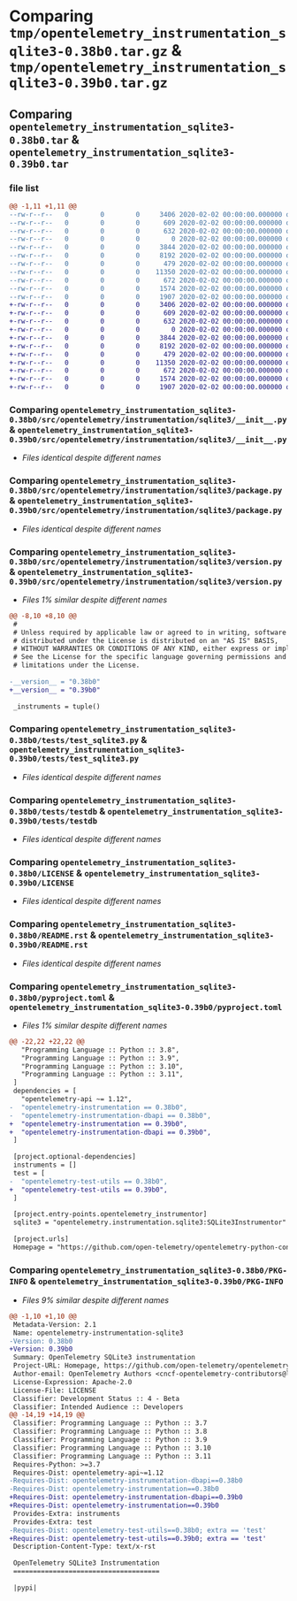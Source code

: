 # Comparing `tmp/opentelemetry_instrumentation_sqlite3-0.38b0.tar.gz` & `tmp/opentelemetry_instrumentation_sqlite3-0.39b0.tar.gz`

## Comparing `opentelemetry_instrumentation_sqlite3-0.38b0.tar` & `opentelemetry_instrumentation_sqlite3-0.39b0.tar`

### file list

```diff
@@ -1,11 +1,11 @@
--rw-r--r--   0        0        0     3406 2020-02-02 00:00:00.000000 opentelemetry_instrumentation_sqlite3-0.38b0/src/opentelemetry/instrumentation/sqlite3/__init__.py
--rw-r--r--   0        0        0      609 2020-02-02 00:00:00.000000 opentelemetry_instrumentation_sqlite3-0.38b0/src/opentelemetry/instrumentation/sqlite3/package.py
--rw-r--r--   0        0        0      632 2020-02-02 00:00:00.000000 opentelemetry_instrumentation_sqlite3-0.38b0/src/opentelemetry/instrumentation/sqlite3/version.py
--rw-r--r--   0        0        0        0 2020-02-02 00:00:00.000000 opentelemetry_instrumentation_sqlite3-0.38b0/tests/__init__.py
--rw-r--r--   0        0        0     3844 2020-02-02 00:00:00.000000 opentelemetry_instrumentation_sqlite3-0.38b0/tests/test_sqlite3.py
--rw-r--r--   0        0        0     8192 2020-02-02 00:00:00.000000 opentelemetry_instrumentation_sqlite3-0.38b0/tests/testdb
--rw-r--r--   0        0        0      479 2020-02-02 00:00:00.000000 opentelemetry_instrumentation_sqlite3-0.38b0/.gitignore
--rw-r--r--   0        0        0    11350 2020-02-02 00:00:00.000000 opentelemetry_instrumentation_sqlite3-0.38b0/LICENSE
--rw-r--r--   0        0        0      672 2020-02-02 00:00:00.000000 opentelemetry_instrumentation_sqlite3-0.38b0/README.rst
--rw-r--r--   0        0        0     1574 2020-02-02 00:00:00.000000 opentelemetry_instrumentation_sqlite3-0.38b0/pyproject.toml
--rw-r--r--   0        0        0     1907 2020-02-02 00:00:00.000000 opentelemetry_instrumentation_sqlite3-0.38b0/PKG-INFO
+-rw-r--r--   0        0        0     3406 2020-02-02 00:00:00.000000 opentelemetry_instrumentation_sqlite3-0.39b0/src/opentelemetry/instrumentation/sqlite3/__init__.py
+-rw-r--r--   0        0        0      609 2020-02-02 00:00:00.000000 opentelemetry_instrumentation_sqlite3-0.39b0/src/opentelemetry/instrumentation/sqlite3/package.py
+-rw-r--r--   0        0        0      632 2020-02-02 00:00:00.000000 opentelemetry_instrumentation_sqlite3-0.39b0/src/opentelemetry/instrumentation/sqlite3/version.py
+-rw-r--r--   0        0        0        0 2020-02-02 00:00:00.000000 opentelemetry_instrumentation_sqlite3-0.39b0/tests/__init__.py
+-rw-r--r--   0        0        0     3844 2020-02-02 00:00:00.000000 opentelemetry_instrumentation_sqlite3-0.39b0/tests/test_sqlite3.py
+-rw-r--r--   0        0        0     8192 2020-02-02 00:00:00.000000 opentelemetry_instrumentation_sqlite3-0.39b0/tests/testdb
+-rw-r--r--   0        0        0      479 2020-02-02 00:00:00.000000 opentelemetry_instrumentation_sqlite3-0.39b0/.gitignore
+-rw-r--r--   0        0        0    11350 2020-02-02 00:00:00.000000 opentelemetry_instrumentation_sqlite3-0.39b0/LICENSE
+-rw-r--r--   0        0        0      672 2020-02-02 00:00:00.000000 opentelemetry_instrumentation_sqlite3-0.39b0/README.rst
+-rw-r--r--   0        0        0     1574 2020-02-02 00:00:00.000000 opentelemetry_instrumentation_sqlite3-0.39b0/pyproject.toml
+-rw-r--r--   0        0        0     1907 2020-02-02 00:00:00.000000 opentelemetry_instrumentation_sqlite3-0.39b0/PKG-INFO
```

### Comparing `opentelemetry_instrumentation_sqlite3-0.38b0/src/opentelemetry/instrumentation/sqlite3/__init__.py` & `opentelemetry_instrumentation_sqlite3-0.39b0/src/opentelemetry/instrumentation/sqlite3/__init__.py`

 * *Files identical despite different names*

### Comparing `opentelemetry_instrumentation_sqlite3-0.38b0/src/opentelemetry/instrumentation/sqlite3/package.py` & `opentelemetry_instrumentation_sqlite3-0.39b0/src/opentelemetry/instrumentation/sqlite3/package.py`

 * *Files identical despite different names*

### Comparing `opentelemetry_instrumentation_sqlite3-0.38b0/src/opentelemetry/instrumentation/sqlite3/version.py` & `opentelemetry_instrumentation_sqlite3-0.39b0/src/opentelemetry/instrumentation/sqlite3/version.py`

 * *Files 1% similar despite different names*

```diff
@@ -8,10 +8,10 @@
 #
 # Unless required by applicable law or agreed to in writing, software
 # distributed under the License is distributed on an "AS IS" BASIS,
 # WITHOUT WARRANTIES OR CONDITIONS OF ANY KIND, either express or implied.
 # See the License for the specific language governing permissions and
 # limitations under the License.
 
-__version__ = "0.38b0"
+__version__ = "0.39b0"
 
 _instruments = tuple()
```

### Comparing `opentelemetry_instrumentation_sqlite3-0.38b0/tests/test_sqlite3.py` & `opentelemetry_instrumentation_sqlite3-0.39b0/tests/test_sqlite3.py`

 * *Files identical despite different names*

### Comparing `opentelemetry_instrumentation_sqlite3-0.38b0/tests/testdb` & `opentelemetry_instrumentation_sqlite3-0.39b0/tests/testdb`

 * *Files identical despite different names*

### Comparing `opentelemetry_instrumentation_sqlite3-0.38b0/LICENSE` & `opentelemetry_instrumentation_sqlite3-0.39b0/LICENSE`

 * *Files identical despite different names*

### Comparing `opentelemetry_instrumentation_sqlite3-0.38b0/README.rst` & `opentelemetry_instrumentation_sqlite3-0.39b0/README.rst`

 * *Files identical despite different names*

### Comparing `opentelemetry_instrumentation_sqlite3-0.38b0/pyproject.toml` & `opentelemetry_instrumentation_sqlite3-0.39b0/pyproject.toml`

 * *Files 1% similar despite different names*

```diff
@@ -22,22 +22,22 @@
   "Programming Language :: Python :: 3.8",
   "Programming Language :: Python :: 3.9",
   "Programming Language :: Python :: 3.10",
   "Programming Language :: Python :: 3.11",
 ]
 dependencies = [
   "opentelemetry-api ~= 1.12",
-  "opentelemetry-instrumentation == 0.38b0",
-  "opentelemetry-instrumentation-dbapi == 0.38b0",
+  "opentelemetry-instrumentation == 0.39b0",
+  "opentelemetry-instrumentation-dbapi == 0.39b0",
 ]
 
 [project.optional-dependencies]
 instruments = []
 test = [
-  "opentelemetry-test-utils == 0.38b0",
+  "opentelemetry-test-utils == 0.39b0",
 ]
 
 [project.entry-points.opentelemetry_instrumentor]
 sqlite3 = "opentelemetry.instrumentation.sqlite3:SQLite3Instrumentor"
 
 [project.urls]
 Homepage = "https://github.com/open-telemetry/opentelemetry-python-contrib/tree/main/instrumentation/opentelemetry-instrumentation-sqlite3"
```

### Comparing `opentelemetry_instrumentation_sqlite3-0.38b0/PKG-INFO` & `opentelemetry_instrumentation_sqlite3-0.39b0/PKG-INFO`

 * *Files 9% similar despite different names*

```diff
@@ -1,10 +1,10 @@
 Metadata-Version: 2.1
 Name: opentelemetry-instrumentation-sqlite3
-Version: 0.38b0
+Version: 0.39b0
 Summary: OpenTelemetry SQLite3 instrumentation
 Project-URL: Homepage, https://github.com/open-telemetry/opentelemetry-python-contrib/tree/main/instrumentation/opentelemetry-instrumentation-sqlite3
 Author-email: OpenTelemetry Authors <cncf-opentelemetry-contributors@lists.cncf.io>
 License-Expression: Apache-2.0
 License-File: LICENSE
 Classifier: Development Status :: 4 - Beta
 Classifier: Intended Audience :: Developers
@@ -14,19 +14,19 @@
 Classifier: Programming Language :: Python :: 3.7
 Classifier: Programming Language :: Python :: 3.8
 Classifier: Programming Language :: Python :: 3.9
 Classifier: Programming Language :: Python :: 3.10
 Classifier: Programming Language :: Python :: 3.11
 Requires-Python: >=3.7
 Requires-Dist: opentelemetry-api~=1.12
-Requires-Dist: opentelemetry-instrumentation-dbapi==0.38b0
-Requires-Dist: opentelemetry-instrumentation==0.38b0
+Requires-Dist: opentelemetry-instrumentation-dbapi==0.39b0
+Requires-Dist: opentelemetry-instrumentation==0.39b0
 Provides-Extra: instruments
 Provides-Extra: test
-Requires-Dist: opentelemetry-test-utils==0.38b0; extra == 'test'
+Requires-Dist: opentelemetry-test-utils==0.39b0; extra == 'test'
 Description-Content-Type: text/x-rst
 
 OpenTelemetry SQLite3 Instrumentation
 =====================================
 
 |pypi|
```

